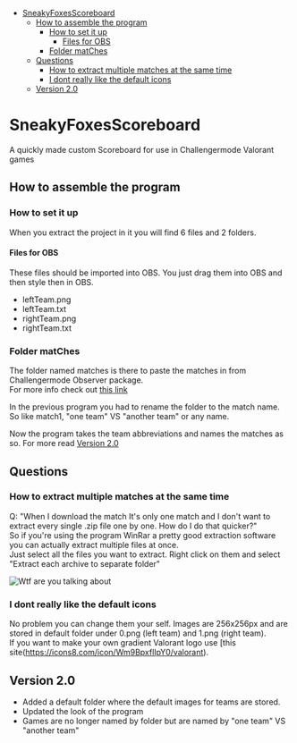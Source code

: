 - [SneakyFoxesScoreboard](#sneakyfoxesscoreboard)
  - [How to assemble the program](#how-to-assemble-the-program)
    - [How to set it up](#how-to-set-it-up)
      - [Files for OBS](#files-for-obs)
    - [Folder matChes](#folder-matches)
  - [Questions](#questions)
    - [How to extract multiple matches at the same time](#how-to-extract-multiple-matches-at-the-same-time)
    - [I dont really like the default icons](#i-dont-really-like-the-default-icons)
  - [Version 2.0](#version-20)

# SneakyFoxesScoreboard
A quickly made custom Scoreboard for use in Challengermode Valorant games  

## How to assemble the program

### How to set it up
When you extract the project in it you will find 6 files and 2 folders.  

#### Files for OBS
These files should be imported into OBS. You just drag them into OBS and then style then in OBS.  
- leftTeam.png
- leftTeam.txt
- rightTeam.png
- rightTeam.txt

### Folder matChes
The folder named matches is there to paste the matches in from Challengermode Observer package.  
For more info check out [this link](https://help.challengermode.com/en/articles/5409712-how-to-use-the-observer-package)     

In the previous program you had to rename the folder to the match name. So like match1, "one team" VS "another team" or any name.  

Now the program takes the team abbreviations and names the matches as so. For more read [Version 2.0](#version-20)  

## Questions

### How to extract multiple matches at the same time
Q: "When I download the match It's only one match and I don't want to extract every single .zip file one by one. How do I do that quicker?"  
So if you're using the program WinRar a pretty good extraction software you can actually extract multiple files at once.  
Just select all the files you want to extract. Right click on them and select "Extract each archive to separate folder"  

![Wtf are you talking about](https://techdows.com/wp-content/uploads/2009/04/extract-files-from-multiple-WinRAR-archives-at-once.png)

### I dont really like the default icons
No problem you can change them your self. Images are 256x256px and are stored in default folder under 0.png (left team) and 1.png (right team).  
If you want to make your own gradient Valorant logo use [this site(https://icons8.com/icon/Wm9BpxflIpY0/valorant).

## Version 2.0
- Added a default folder where the default images for teams are stored.
- Updated the look of the program
- Games are no longer named by folder but are named by "one team" VS "another team"
